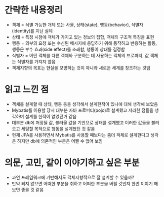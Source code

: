 # 간략한 내용정리
- 객체 = 식별 가능한 개체 또는 사물, 상태(state), 행동(behavior), 식별자(identity)를 지닌 실체
- 상태 = 특정 시점에 객체가 가지고 있는 정보의 집합, 객체의 구조적 특징을 표현
- 행동 = 외부의 요청 또는 수신된 메시지에 응답하기 위해 동작하고 반응하는 활동, 행동은 부수 효과(side effect)를 초래함, 행동이 상태를 결정함
- 식별자 = 어떤 객체를 다른 객체와 구분하는 데 사용하는 객체의 프로퍼티, 값 객체는 식별자를 가지지 않음
- 객체지향의 목표는 현실을 모방하는 것이 아니라 새로운 세계를 창조하는 것임

# 읽고 느낀 점
- 객체를 설계할 때 상태, 행동 등을 생각해서 설계한적이 있나에 대해 생각해 보았음
- Mybatis를 이용할 당시 대부분 자바 프로퍼티(pojo)로 설계했고 저러한 점들을 생각하며 설계를 한적이 없었던거 같음
- 대부분 db에 저장될 값, 불러올 값을 기반으로 상태를 설계했고 이러한 값들을 불러오고 세팅할 목적으로 행동을 설계했던 것 같음
- 현재 JPA를 사용하면서 Mybatis를 사용할 때보다는 좀더 객체로 설계한다고 생각은 하지만 db에 의존적인 부분은 어쩔 수 없어 보임

# 의문, 고민, 같이 이야기하고 싶은 부분
- 과연 프레임워크에 기반해서도 객체지향적으로 잘 설계할 수 있을까?
- 만약 되지 않으면 어떠한 부분을 취하고 어떠한 부분을 버릴 것인지 한번 이야기 해보면 좋을 것 같음
